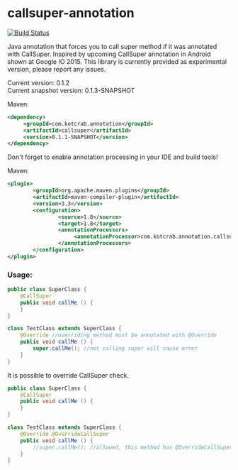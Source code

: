 # callsuper-annotation

[![Build Status](http://kotcrab.com:8080/buildStatus/icon?job=callsuper)](http://kotcrab.com:8080/job/callsuper/)

Java annotation that forces you to call super method if it was annotated with CallSuper. Inspired by upcoming CallSuper annotation in Android shown at Google IO 2015. This library is currently provided as experimental version, please report any issues.

Current version: 0.1.2  
Current snapshot version: 0.1.3-SNAPSHOT

Maven:
```xml
<dependency>
     <groupId>com.kotcrab.annotation</groupId>
     <artifactId>callsuper</artifactId>
     <version>0.1.1-SNAPSHOT</version>
</dependency>
```

Don't forget to enable annotation processing in your IDE and build tools!

Maven:
```xml
<plugin>
        <groupId>org.apache.maven.plugins</groupId>
        <artifactId>maven-compiler-plugin</artifactId>
        <version>3.3</version>
        <configuration>
                <source>1.8</source>
                <target>1.8</target>
                <annotationProcessors>
                     <annotationProcessor>com.kotcrab.annotation.callsuper.CallSuperProcessor</annotationProcessor>
                </annotationProcessors>
        </configuration>
</plugin>
```

### Usage:
```java
public class SuperClass {
	@CallSuper
	public void callMe () {
	}
}

class TestClass extends SuperClass {
	@Override //overriding method must be annotated with @Override
	public void callMe () {
		super.callMe(); //not calling super will cause error
	}
}
```

It is possible to override CallSuper check.
```java
public class SuperClass {
	@CallSuper
	public void callMe () {
	}
}

class TestClass extends SuperClass {
	@Override @OverrideCallSuper
	public void callMe () {
		//super.callMe(); //allowed, this method has @OverrideCallSuper annotation
	}
}
```
